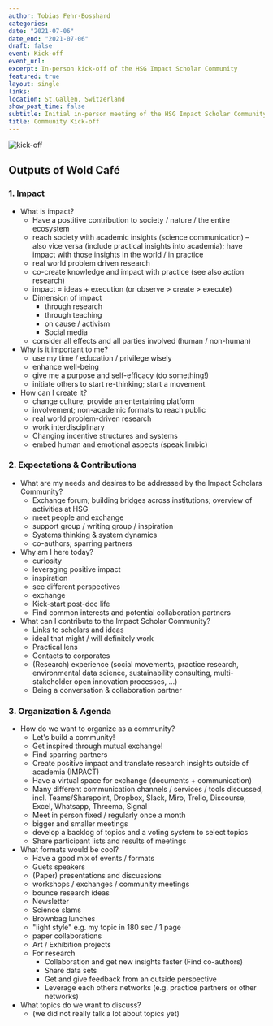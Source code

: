 ```yaml
---
author: Tobias Fehr-Bosshard
categories:
date: "2021-07-06"
date_end: "2021-07-06"
draft: false
event: Kick-off
event_url: 
excerpt: In-person kick-off of the HSG Impact Scholar Community
featured: true
layout: single
links:
location: St.Gallen, Switzerland
show_post_time: false
subtitle: Initial in-person meeting of the HSG Impact Scholar Community
title: Community Kick-off
---
```


![kick-off](/img/2021/2021-07-06_kick-off.jpg)

## Outputs of Wold Café

### 1. Impact
 
- What is impact?
	- Have a postitive contribution to society / nature / the entire ecosystem
	- reach society with academic insights (science communication) – also vice versa (include practical insights into academia); have impact with those insights in the world / in practice
	- real world problem driven research
	- co-create knowledge and impact with practice (see also action research)
	- impact = ideas + execution (or observe > create > execute)
	- Dimension of impact
		- through research
		- through teaching
		- on cause / activism
		- Social media
	- consider all effects and all parties involved (human / non-human)
- Why is it important to me?
	- use my time / education / privilege wisely
	- enhance well-being
	- give me a purpose and self-efficacy (do something!)
	- initiate others to start re-thinking; start a movement
- How can I create it?
	- change culture; provide an entertaining platform
	- involvement; non-academic formats to reach public
	- real world problem-driven research
	- work interdisciplinary
	- Changing incentive structures and systems
	- embed human and emotional aspects (speak limbic)
 
### 2. Expectations & Contributions
 
- What are my needs and desires to be addressed by the Impact Scholars Community?
	- Exchange forum; building bridges across institutions; overview of activities at HSG
	- meet people and exchange
	- support group / writing group / inspiration
	- Systems thinking & system dynamics
	- co-authors; sparring partners
- Why am I here today?
	- curiosity
	- leveraging positive impact
	- inspiration
	- see different perspectives
	- exchange
	- Kick-start post-doc life
	- Find common interests and potential collaboration partners
- What can I contribute to the Impact Scholar Community?
	- Links to scholars and ideas
	- ideal that might / will definitely work
	- Practical lens
	- Contacts to corporates
	- (Research) experience (social movements, practice research, environmental data science, sustainability consulting, multi-stakeholder open innovation processes, ...)
	- Being a conversation & collaboration partner
 
### 3. Organization & Agenda
 
- How do we want to organize as a community?
	- Let's build a community!
	- Get inspired through mutual exchange!
	- Find sparring partners
	- Create positive impact and translate research insights outside of academia (IMPACT)
	- Have a virtual space for exchange (documents + communication)
	- Many different communication channels / services / tools discussed, incl. Teams/Sharepoint, Dropbox, Slack, Miro, Trello, Discourse, Excel, Whatsapp, Threema, Signal
	- Meet in person fixed / regularly once a month
	- bigger and smaller meetings
	- develop a backlog of topics and a voting system to select topics
	- Share participant lists and results of meetings
- What formats would be cool?
	- Have a good mix of events / formats
	- Guets speakers
	- (Paper) presentations and discussions
	- workshops / exchanges / community meetings
	- bounce research ideas
	- Newsletter
	- Science slams
	- Brownbag lunches
	- "light style" e.g. my topic in 180 sec / 1 page
	- paper collaborations
	- Art / Exhibition projects
	- For research
		- Collaboration and get new insights faster (Find co-authors)
		- Share data sets
		- Get and give feedback from an outside perspective
		- Leverage each others networks (e.g. practice partners or other networks)
- What topics do we want to discuss?
	- (we did not really talk a lot about topics yet)
